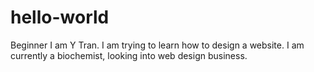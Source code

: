 # hello-world
Beginner
I am Y Tran. I am trying to learn how to design a website. I am currently a biochemist, looking into web design business.
